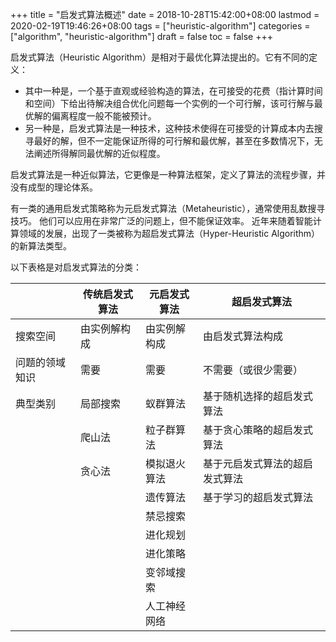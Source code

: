+++
title = "启发式算法概述"
date = 2018-10-28T15:42:00+08:00
lastmod = 2020-02-19T19:46:26+08:00
tags = ["heuristic-algorithm"]
categories = ["algorithm", "heuristic-algorithm"]
draft = false
toc = false
+++

启发式算法（Heuristic Algorithm）是相对于最优化算法提出的。它有不同的定义：

-   其中一种是，一个基于直观或经验构造的算法，在可接受的花费（指计算时间和空间）下给出待解决组合优化问题每一个实例的一个可行解，该可行解与最优解的偏离程度一般不能被预计。
-   另一种是，启发式算法是一种技术，这种技术使得在可接受的计算成本内去搜寻最好的解，但不一定能保证所得的可行解和最优解，甚至在多数情况下，无法阐述所得解同最优解的近似程度。

<!--more-->

启发式算法是一种近似算法，它更像是一种算法框架，定义了算法的流程步骤，并没有成型的理论体系。

有一类的通用启发式策略称为元启发式算法（Metaheuristic），通常使用乱数搜寻技巧。
他们可以应用在非常广泛的问题上，但不能保证效率。
近年来随着智能计算领域的发展，出现了一类被称为超启发式算法（Hyper-Heuristic Algorithm）的新算法类型。

以下表格是对启发式算法的分类：

|         | 传统启发式算法 | 元启发式算法 | 超启发式算法    |
|---------|---------|--------|-----------|
| 搜索空间 | 由实例解构成 | 由实例解构成 | 由启发式算法构成 |
| 问题的领域知识 | 需要    | 需要   | 不需要（或很少需要） |
| 典型类别 | 局部搜索 | 蚁群算法 | 基于随机选择的超启发式算法 |
|         | 爬山法  | 粒子群算法 | 基于贪心策略的超启发式算法 |
|         | 贪心法  | 模拟退火算法 | 基于元启发式算法的超启发式算法 |
|         |         | 遗传算法 | 基于学习的超启发式算法 |
|         |         | 禁忌搜索 |                 |
|         |         | 进化规划 |                 |
|         |         | 进化策略 |                 |
|         |         | 变邻域搜索 |                 |
|         |         | 人工神经网络 |                 |
